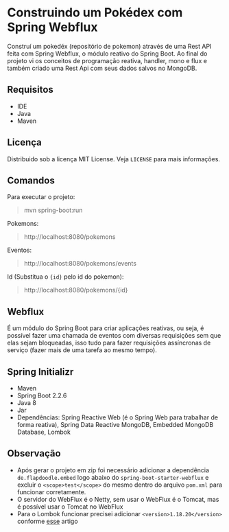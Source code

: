 # Construindo um Pokédex com Spring Webflux
Construí um pokedéx (repositório de pokemon) através de uma Rest API feita com Spring Webflux, o módulo reativo do Spring Boot. Ao final do projeto vi os conceitos de programação reativa, handler, mono e flux e também criado uma Rest Api com seus dados salvos no MongoDB.

## Requisitos
- IDE
- Java
- Maven

## Licença
Distribuido sob a licença MIT License. Veja `LICENSE` para mais informações.

## Comandos
Para executar o projeto:
>mvn spring-boot:run

Pokemons:
>http://localhost:8080/pokemons

Eventos:
>http://localhost:8080/pokemons/events

Id (Substitua o `{id}` pelo id do pokemon):
>http://localhost:8080/pokemons/{id}

## Webflux 
É um módulo do Spring Boot para criar aplicações reativas, ou seja, é possível fazer uma chamada de eventos com diversas requisições sem que elas sejam bloqueadas, isso tudo para fazer requisições assíncronas de serviço (fazer mais de uma tarefa ao mesmo tempo).

## Spring Initializr
- Maven
- Spring Boot 2.2.6 
- Java 8
- Jar 
- Dependências: Spring Reactive Web (é o Spring Web para trabalhar de forma reativa), Spring Data Reactive MongoDB, Embedded MongoDB Database, Lombok

## Observação
- Após gerar o projeto em zip foi necessário adicionar a dependência `de.flapdoodle.embed` logo abaixo do `spring-boot-starter-webflux` e excluir o `<scope>test</scope>` do mesmo dentro do arquivo `pom.xml` para funcionar corretamente.
- O servidor do WebFlux é o Netty, sem usar o WebFlux é o Tomcat, mas é possível usar o Tomcat no WebFlux
- Para o Lombok funcionar precisei adicionar `<version>1.18.20</version>` conforme [esse](https://stackoverflow.com/questions/66801256/java-lang-illegalaccesserror-class-lombok-javac-apt-lombokprocessor-cannot-acce) artigo
